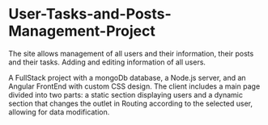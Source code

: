 # User-Tasks-and-Posts-Management-Project
The site allows management of all users and their information, their posts and their tasks. Adding and editing information of all users.

A FullStack project with a mongoDb database, a Node.js server, and an Angular FrontEnd with custom CSS design. The client includes a main page divided into two parts: a static section displaying users and a dynamic section that changes the outlet in Routing according to the selected user, allowing for data modification.
